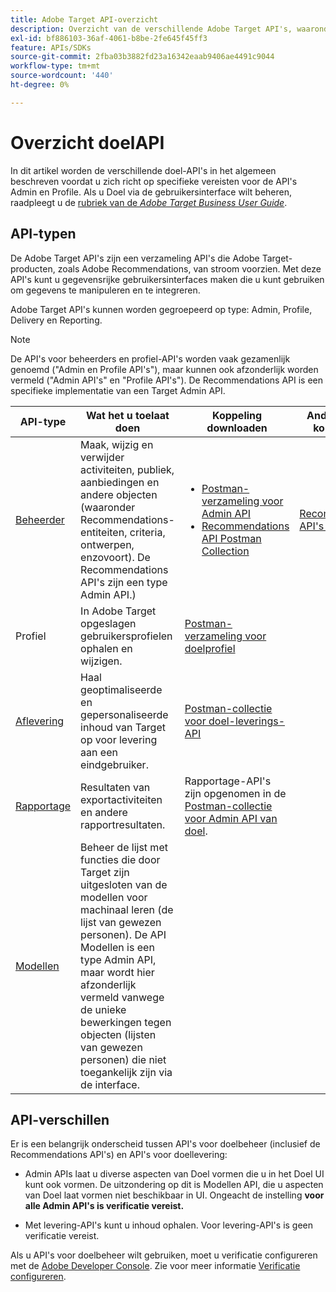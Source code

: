 ```yaml
---
title: Adobe Target API-overzicht
description: Overzicht van de verschillende Adobe Target API's, waaronder de API voor levering, api voor rapportage, api voor beheerders, api voor profielen, api voor aanbevelingen en koppelingen naar postmanverzamelingen.
exl-id: bf886103-36af-4061-b8be-2fe645f45ff3
feature: APIs/SDKs
source-git-commit: 2fba03b3882fd23a16342eaab9406ae4491c9044
workflow-type: tm+mt
source-wordcount: '440'
ht-degree: 0%

---
```


# Overzicht doelAPI

In dit artikel worden de verschillende doel-API&#39;s in het algemeen beschreven voordat u zich richt op specifieke vereisten voor de API&#39;s Admin en Profile. Als u Doel via de gebruikersinterface wilt beheren, raadpleegt u de [rubriek van de *Adobe Target Business User Guide*](https://experienceleague.adobe.com/docs/target/using/administer/administrating-target.html?lang=en).

## API-typen

De Adobe Target API&#39;s zijn een verzameling API&#39;s die Adobe Target-producten, zoals Adobe Recommendations, van stroom voorzien. Met deze API&#39;s kunt u gegevensrijke gebruikersinterfaces maken die u kunt gebruiken om gegevens te manipuleren en te integreren.

Adobe Target API&#39;s kunnen worden gegroepeerd op type: Admin, Profile, Delivery en Reporting.

>[!NOTE]
>
>De API&#39;s voor beheerders en profiel-API&#39;s worden vaak gezamenlijk genoemd (&quot;Admin en Profile API&#39;s&quot;), maar kunnen ook afzonderlijk worden vermeld (&quot;Admin API&#39;s&quot; en &quot;Profile API&#39;s&quot;). De Recommendations API is een specifieke implementatie van een Target Admin API.

| API-type | Wat het u toelaat doen | Koppeling downloaden | Andere nuttige koppelingen |
| --- | --- | --- |--- |
| [Beheerder](../administer/admin-api/admin-api-overview-new.md) | Maak, wijzig en verwijder activiteiten, publiek, aanbiedingen en andere objecten (waaronder Recommendations-entiteiten, criteria, ontwerpen, enzovoort). De Recommendations API&#39;s zijn een type Admin API.) | <UL><li>[Postman-verzameling voor Admin API](https://developers.adobetarget.com/api/#admin-postman-collection)</li><li>[Recommendations API Postman Collection](https://developer.adobe.com/target/administer/recommendations-api/#section/Postman)</li></UL> | [Recommendations API&#39;s gebruiken](../before-administer/recs-api/overview.md) |
| Profiel | In Adobe Target opgeslagen gebruikersprofielen ophalen en wijzigen. | [Postman-verzameling voor doelprofiel](https://developers.adobetarget.com/api/#profiles) |  |
| [Aflevering](../implement/delivery-api/overview.md) | Haal geoptimaliseerde en gepersonaliseerde inhoud van Target op voor levering aan een eindgebruiker. | [Postman-collectie voor doel-leverings-API](/help/dev/before-implement/delivery-api-overview/getting-started.md#postman) |  |
| [Rapportage](../administer/admin-api/admin-api-overview-new.md) | Resultaten van exportactiviteiten en andere rapportresultaten. | Rapportage-API&#39;s zijn opgenomen in de [Postman-collectie voor Admin API van doel](https://developers.adobetarget.com/api/#admin-postman-collection). |  |
| [Modellen](../administer/models-api/models-api-overview.md) | Beheer de lijst met functies die door Target zijn uitgesloten van de modellen voor machinaal leren (de lijst van gewezen personen). De API Modellen is een type Admin API, maar wordt hier afzonderlijk vermeld vanwege de unieke bewerkingen tegen objecten (lijsten van gewezen personen) die niet toegankelijk zijn via de interface. |  |  |

## API-verschillen

Er is een belangrijk onderscheid tussen API&#39;s voor doelbeheer (inclusief de Recommendations API&#39;s) en API&#39;s voor doellevering:

* Admin APIs laat u diverse aspecten van Doel vormen die u in het Doel UI kunt ook vormen. De uitzondering op dit is Modellen API, die u aspecten van Doel laat vormen niet beschikbaar in UI. Ongeacht de instelling **voor alle Admin API&#39;s is verificatie vereist.**

* Met levering-API&#39;s kunt u inhoud ophalen. Voor levering-API&#39;s is geen verificatie vereist.

Als u API&#39;s voor doelbeheer wilt gebruiken, moet u verificatie configureren met de [Adobe Developer Console](https://developer.adobe.com/console/home). Zie voor meer informatie [Verificatie configureren](../before-administer/configure-authentication.md).
